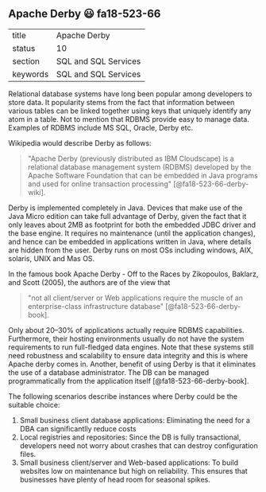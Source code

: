 
## Apache Derby   :smiley:   fa18-523-66



|          |                      |
| -------- | -------------------- |
| title    | Apache Derby         | 
| status   | 10                   |
| section  | SQL and SQL Services |
| keywords | SQL and SQL Services |

 
Relational database systems have long been popular among developers to
store data. It popularity stems from the fact that information between
various tables can be linked together using keys that uniquely
identify any atom in a table. Not to mention that RDBMS provide easy
to manage data. Examples of RDBMS include MS SQL, Oracle, Derby etc.

Wikipedia would describe Derby as follows:

> "Apache Derby (previously distributed as IBM Cloudscape) is a
> relational database management system (RDBMS) developed by the
> Apache Software Foundation that can be embedded in Java programs and
> used for online transaction processing" [@fa18-523-66-derby-wiki].

Derby is implemented completely in Java. Devices that make use of the
Java Micro edition can take full advantage of Derby, given the fact
that it only leaves about 2MB as footprint for both the embedded JDBC
driver and the base engine. It requires no maintenance (until the
application changes), and hence can be embedded in applications
written in Java, where details are hidden from the user.  Derby runs
on most OSs including windows, AIX, solaris, UNIX and Mas OS.

In the famous book Apache Derby - Off to the Races by Zikopoulos,
Baklarz, and Scott (2005), the authors are of the view that

> "not all client/server or Web applications require the muscle of an
> enterprise-class infrastructure database" [@fa18-523-66-derby-book].

Only about 20–30% of applications actually require RDBMS
capabilities. Furthermore, their hosting environments usually do not
have the system requirements to run full-fledged data engines. Note
that these systems still need robustness and scalability to ensure
data integrity and this is where Apache derby comes in. Another,
benefit of using Derby is that it eliminates the use of a database
administrator. The DB can be managed programmatically from the
application itself [@fa18-523-66-derby-book].

The following scenarios describe instances where Derby could be the
suitable choice:

1. Small business client database applications: Eliminating the need
   for a DBA can significantlly reduce costs
2. Local registries and repositories: Since the DB is fully
   transactional, developers need not worry about crashes that can
   destroy configuration files.
3. Small business client/server and Web-based applications: To build
   websites low on maintenance but high on reliability.  This ensures
   that businesses have plenty of head room for seasonal spikes.
